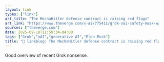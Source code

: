 ```yaml
---
layout: link
types: ["link"]
art_title: "The MechaHitler defense contract is raising red flags"
art_link: "https://www.theverge.com/x-ai/775411/grok-xai-safety-musk-warren-hegseth-dod"
sources: ["theverge.com"]
date: 2025-09-10T11:59:34-04:00
tags: ["Grok","xAI","generative AI","Elon Musk"]
title: "🔗 linkblog: The MechaHitler defense contract is raising red flags"
---
```

Good overview of recent Grok nonsense.